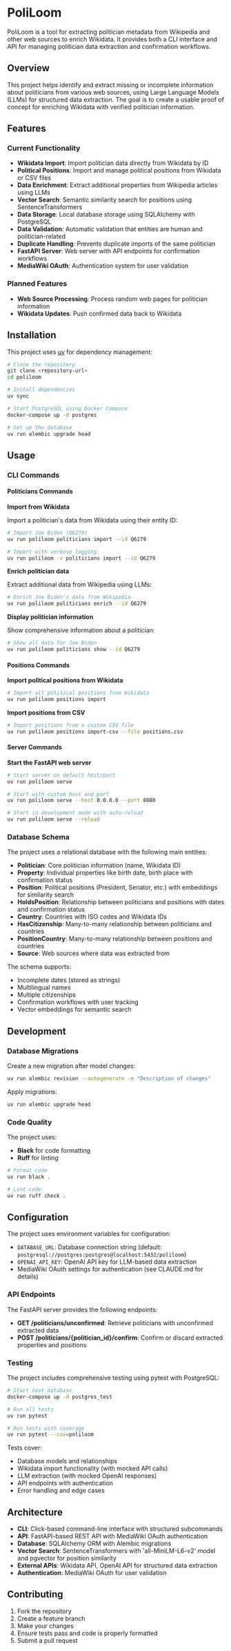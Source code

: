 # PoliLoom

PoliLoom is a tool for extracting politician metadata from Wikipedia and other web sources to enrich Wikidata. It provides both a CLI interface and API for managing politician data extraction and confirmation workflows.

## Overview

This project helps identify and extract missing or incomplete information about politicians from various web sources, using Large Language Models (LLMs) for structured data extraction. The goal is to create a usable proof of concept for enriching Wikidata with verified politician information.

## Features

### Current Functionality

- **Wikidata Import**: Import politician data directly from Wikidata by ID
- **Political Positions**: Import and manage political positions from Wikidata or CSV files
- **Data Enrichment**: Extract additional properties from Wikipedia articles using LLMs
- **Vector Search**: Semantic similarity search for positions using SentenceTransformers
- **Data Storage**: Local database storage using SQLAlchemy with PostgreSQL
- **Data Validation**: Automatic validation that entities are human and politician-related
- **Duplicate Handling**: Prevents duplicate imports of the same politician
- **FastAPI Server**: Web server with API endpoints for confirmation workflows
- **MediaWiki OAuth**: Authentication system for user validation

### Planned Features

- **Web Source Processing**: Process random web pages for politician information
- **Wikidata Updates**: Push confirmed data back to Wikidata

## Installation

This project uses [uv](https://docs.astral.sh/uv/) for dependency management:

```bash
# Clone the repository
git clone <repository-url>
cd poliloom

# Install dependencies
uv sync

# Start PostgreSQL using Docker Compose
docker-compose up -d postgres

# Set up the database
uv run alembic upgrade head
```

## Usage

### CLI Commands

#### Politicians Commands

**Import from Wikidata**

Import a politician's data from Wikidata using their entity ID:

```bash
# Import Joe Biden (Q6279)
uv run poliloom politicians import --id Q6279

# Import with verbose logging
uv run poliloom -v politicians import --id Q6279
```

**Enrich politician data**

Extract additional data from Wikipedia using LLMs:

```bash
# Enrich Joe Biden's data from Wikipedia
uv run poliloom politicians enrich --id Q6279
```

**Display politician information**

Show comprehensive information about a politician:

```bash
# Show all data for Joe Biden
uv run poliloom politicians show --id Q6279
```

#### Positions Commands

**Import political positions from Wikidata**

```bash
# Import all political positions from Wikidata
uv run poliloom positions import
```

**Import positions from CSV**

```bash
# Import positions from a custom CSV file
uv run poliloom positions import-csv --file positions.csv
```

#### Server Commands

**Start the FastAPI web server**

```bash
# Start server on default host/port
uv run poliloom serve

# Start with custom host and port
uv run poliloom serve --host 0.0.0.0 --port 8080

# Start in development mode with auto-reload
uv run poliloom serve --reload
```

### Database Schema

The project uses a relational database with the following main entities:

- **Politician**: Core politician information (name, Wikidata ID)
- **Property**: Individual properties like birth date, birth place with confirmation status
- **Position**: Political positions (President, Senator, etc.) with embeddings for similarity search
- **HoldsPosition**: Relationship between politicians and positions with dates and confirmation status
- **Country**: Countries with ISO codes and Wikidata IDs
- **HasCitizenship**: Many-to-many relationship between politicians and countries
- **PositionCountry**: Many-to-many relationship between positions and countries
- **Source**: Web sources where data was extracted from

The schema supports:
- Incomplete dates (stored as strings)
- Multilingual names
- Multiple citizenships
- Confirmation workflows with user tracking
- Vector embeddings for semantic search

## Development

### Database Migrations

Create a new migration after model changes:

```bash
uv run alembic revision --autogenerate -m "Description of changes"
```

Apply migrations:

```bash
uv run alembic upgrade head
```

### Code Quality

The project uses:

- **Black** for code formatting
- **Ruff** for linting

```bash
# Format code
uv run black .

# Lint code
uv run ruff check .
```

## Configuration

The project uses environment variables for configuration:

- `DATABASE_URL`: Database connection string (default: `postgresql://postgres:postgres@localhost:5432/poliloom`)
- `OPENAI_API_KEY`: OpenAI API key for LLM-based data extraction
- MediaWiki OAuth settings for authentication (see CLAUDE.md for details)

### API Endpoints

The FastAPI server provides the following endpoints:

- **GET /politicians/unconfirmed**: Retrieve politicians with unconfirmed extracted data
- **POST /politicians/{politician_id}/confirm**: Confirm or discard extracted properties and positions

### Testing

The project includes comprehensive testing using pytest with PostgreSQL:

```bash
# Start test database
docker-compose up -d postgres_test

# Run all tests
uv run pytest

# Run tests with coverage
uv run pytest --cov=poliloom
```

Tests cover:
- Database models and relationships
- Wikidata import functionality (with mocked API calls)
- LLM extraction (with mocked OpenAI responses)
- API endpoints with authentication
- Error handling and edge cases

## Architecture

- **CLI**: Click-based command-line interface with structured subcommands
- **API**: FastAPI-based REST API with MediaWiki OAuth authentication
- **Database**: SQLAlchemy ORM with Alembic migrations
- **Vector Search**: SentenceTransformers with 'all-MiniLM-L6-v2' model and pgvector for position similarity
- **External APIs**: Wikidata API, OpenAI API for structured data extraction
- **Authentication**: MediaWiki OAuth for user validation

## Contributing

1. Fork the repository
2. Create a feature branch
3. Make your changes
4. Ensure tests pass and code is properly formatted
5. Submit a pull request
